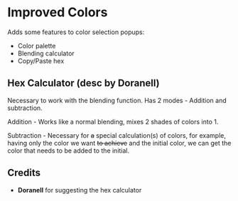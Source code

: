 # Improved Colors
Adds some features to color selection popups:
- Color palette
- Blending calculator
- Copy/Paste hex

## Hex Calculator (desc by Doranell)

Necessary to work with the blending function. Has 2 modes - Addition and subtraction.

Addition - Works like a normal blending, mixes 2 shades of colors into 1.

Subtraction - Necessary for ~~a~~ special calculation(s) of colors, for example, having only the color we want ~~to achieve~~ and the initial color, we can get the color that needs to be added to the initial.

## Credits

- **Doranell** for suggesting the hex calculator